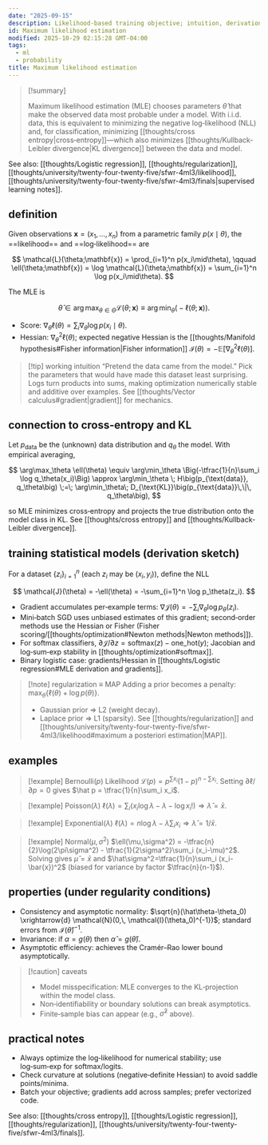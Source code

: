 ```yaml
---
date: "2025-09-15"
description: Likelihood-based training objective; intuition, derivations, properties, and links to cross‑entropy/KL and MAP/regularization.
id: Maximum likelihood estimation
modified: 2025-10-29 02:15:28 GMT-04:00
tags:
  - ml
  - probability
title: Maximum likelihood estimation
---
```


> [!summary]
>
> Maximum likelihood estimation (MLE) chooses parameters $\hat{\theta}$ that make the observed data most probable under a model. With i.i.d. data, this is equivalent to minimizing the negative log‑likelihood (NLL) and, for classification, minimizing [[thoughts/cross entropy|cross‑entropy]]—which also minimizes [[thoughts/Kullback-Leibler divergence|KL divergence]] between the data and model.

See also: [[thoughts/Logistic regression]], [[thoughts/regularization]], [[thoughts/university/twenty-four-twenty-five/sfwr-4ml3/likelihood]], [[thoughts/university/twenty-four-twenty-five/sfwr-4ml3/finals|supervised learning notes]].

## definition

Given observations $\mathbf{x}=(x_1,\ldots,x_n)$ from a parametric family $p(x\mid\theta)$, the ==likelihood== and ==log‑likelihood== are

$$
\mathcal{L}(\theta;\mathbf{x}) = \prod_{i=1}^n p(x_i\mid\theta), \qquad
\ell(\theta;\mathbf{x}) = \log \mathcal{L}(\theta;\mathbf{x}) = \sum_{i=1}^n \log p(x_i\mid\theta).
$$

The MLE is

$$
\hat{\theta} \in \arg\max_{\theta \in \Theta} \mathcal{L}(\theta;\mathbf{x}) \equiv \arg\min_{\theta} \bigl(-\ell(\theta;\mathbf{x})\bigr).
$$

- Score: $\nabla_\theta \ell(\theta) = \sum_i \nabla_\theta \log p(x_i\mid\theta)$.
- Hessian: $\nabla_\theta^2 \ell(\theta)$; expected negative Hessian is the [[thoughts/Manifold hypothesis#Fisher information|Fisher information]] $\mathcal{I}(\theta)= -\mathbb{E}[\nabla^2_\theta \ell(\theta)]$.

> [!tip] working intuition
> “Pretend the data came from the model.” Pick the parameters that would have made this dataset least surprising. Logs turn products into sums, making optimization numerically stable and additive over examples. See [[thoughts/Vector calculus#gradient|gradient]] for mechanics.

## connection to cross‑entropy and KL

Let $p_{\text{data}}$ be the (unknown) data distribution and $q_\theta$ the model. With empirical averaging,

$$
\arg\max_\theta \ell(\theta) \equiv \arg\min_\theta \Big(-\tfrac{1}{n}\sum_i \log q_\theta(x_i)\Big)
\approx \arg\min_\theta \; H\big(p_{\text{data}}, q_\theta\big)
\;=\; \arg\min_\theta\; D_{\text{KL}}\big(p_{\text{data}}\,\|\, q_\theta\big),
$$

so MLE minimizes cross‑entropy and projects the true distribution onto the model class in KL. See [[thoughts/cross entropy]] and [[thoughts/Kullback-Leibler divergence]].

## training statistical models (derivation sketch)

For a dataset $\{z_i\}_{i=1}^n$ (each $z_i$ may be $(x_i,y_i)$), define the NLL

$$
\mathcal{J}(\theta) = -\ell(\theta) = -\sum_{i=1}^n \log p_\theta(z_i).
$$

- Gradient accumulates per‑example terms: $\nabla \mathcal{J}(\theta) = -\sum_i \nabla_\theta \log p_\theta(z_i)$.
- Mini‑batch SGD uses unbiased estimates of this gradient; second‑order methods use the Hessian or Fisher (Fisher scoring/[[thoughts/optimization#Newton methods|Newton methods]]).
- For softmax classifiers, $\partial \mathcal{J}/\partial z = \text{softmax}(z)-\text{one\_hot}(y)$; Jacobian and log‑sum‑exp stability in [[thoughts/optimization#softmax]].
- Binary logistic case: gradients/Hessian in [[thoughts/Logistic regression#MLE derivation and gradients]].

> [!note] regularization ≡ MAP
> Adding a prior becomes a penalty: $\max_\theta \{\ell(\theta)+\log p(\theta)\}$.
>
> - Gaussian prior $\Rightarrow$ L2 (weight decay).
> - Laplace prior $\Rightarrow$ L1 (sparsity).
>   See [[thoughts/regularization]] and [[thoughts/university/twenty-four-twenty-five/sfwr-4ml3/likelihood#maximum a posteriori estimation|MAP]].

## examples

> [!example] Bernoulli($p$)
> Likelihood $\mathcal{L}(p)=p^{\sum x_i}(1-p)^{n-\sum x_i}$. Setting $\partial \ell/\partial p=0$ gives $\hat p = \tfrac{1}{n}\sum_i x_i$.

> [!example] Poisson($\lambda$)
> $\ell(\lambda)=\sum_i (x_i\log\lambda-\lambda-\log x_i!) \Rightarrow \hat\lambda = \bar{x}$.

> [!example] Exponential($\lambda$)
> $\ell(\lambda)= n\log\lambda - \lambda \sum_i x_i \Rightarrow \hat\lambda = 1/\bar{x}$.

> [!example] Normal($\mu,\sigma^2$)
> $\ell(\mu,\sigma^2) = -\tfrac{n}{2}\log(2\pi\sigma^2) - \tfrac{1}{2\sigma^2}\sum_i (x_i-\mu)^2$.
> Solving gives $\hat\mu=\bar{x}$ and $\hat\sigma^2=\tfrac{1}{n}\sum_i (x_i-\bar{x})^2$ (biased for variance by factor $\tfrac{n}{n-1}$).

## properties (under regularity conditions)

- Consistency and asymptotic normality: $\sqrt{n}(\hat\theta-\theta_0) \xrightarrow{d} \mathcal{N}(0,\, \mathcal{I}(\theta_0)^{-1})$; standard errors from $\mathcal{I}(\hat\theta)^{-1}$.
- Invariance: if $\alpha=g(\theta)$ then $\widehat{\alpha}=g(\hat\theta)$.
- Asymptotic efficiency: achieves the Cramér–Rao lower bound asymptotically.

> [!caution] caveats
>
> - Model misspecification: MLE converges to the KL‑projection within the model class.
> - Non‑identifiability or boundary solutions can break asymptotics.
> - Finite‑sample bias can appear (e.g., $\hat\sigma^2$ above).

## practical notes

- Always optimize the log‑likelihood for numerical stability; use log‑sum‑exp for softmax/logits.
- Check curvature at solutions (negative‑definite Hessian) to avoid saddle points/minima.
- Batch your objective; gradients add across samples; prefer vectorized code.

See also: [[thoughts/cross entropy]], [[thoughts/Logistic regression]], [[thoughts/regularization]], [[thoughts/university/twenty-four-twenty-five/sfwr-4ml3/finals]].
